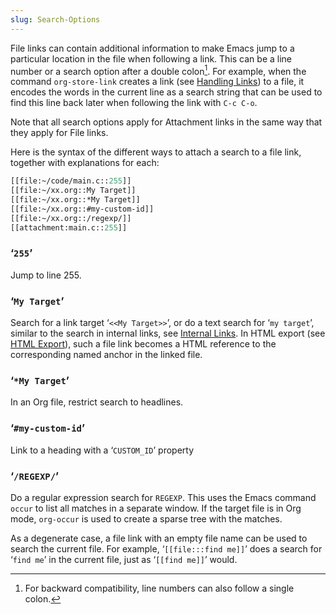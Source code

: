 ```yaml
---
slug: Search-Options
---
```


File links can contain additional information to make Emacs jump to a particular location in the file when following a link. This can be a line number or a search option after a double colon[^1]. For example, when the command `org-store-link` creates a link (see [Handling Links](Handling-Links)) to a file, it encodes the words in the current line as a search string that can be used to find this line back later when following the link with `C-c C-o`.

Note that all search options apply for Attachment links in the same way that they apply for File links.

Here is the syntax of the different ways to attach a search to a file link, together with explanations for each:

```lisp
[[file:~/code/main.c::255]]
[[file:~/xx.org::My Target]]
[[file:~/xx.org::*My Target]]
[[file:~/xx.org::#my-custom-id]]
[[file:~/xx.org::/regexp/]]
[[attachment:main.c::255]]
```

### ‘`255`’

Jump to line 255.

### ‘`My Target`’

Search for a link target ‘`<<My Target>>`’, or do a text search for ‘`my target`’, similar to the search in internal links, see [Internal Links](Internal-Links). In HTML export (see [HTML Export](HTML-Export)), such a file link becomes a HTML reference to the corresponding named anchor in the linked file.

### ‘`*My Target`’

In an Org file, restrict search to headlines.

### ‘`#my-custom-id`’

Link to a heading with a ‘`CUSTOM_ID`’ property

### ‘`/REGEXP/`’

Do a regular expression search for `REGEXP`. This uses the Emacs command `occur` to list all matches in a separate window. If the target file is in Org mode, `org-occur` is used to create a sparse tree with the matches.

As a degenerate case, a file link with an empty file name can be used to search the current file. For example, ‘`[[file:::find me]]`’ does a search for ‘`find me`’ in the current file, just as ‘`[[find me]]`’ would.

[^1]: For backward compatibility, line numbers can also follow a single colon.
